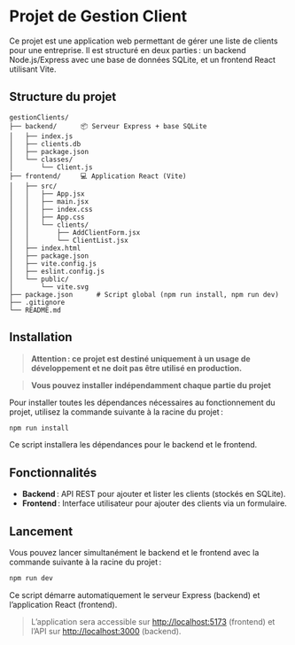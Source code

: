 # Projet de Gestion Client

Ce projet est une application web permettant de gérer une liste de clients pour une entreprise. Il est structuré en deux parties : un backend Node.js/Express avec une base de données SQLite, et un frontend React utilisant Vite.

## Structure du projet

```
gestionClients/
├── backend/      📦 Serveur Express + base SQLite
│   ├── index.js
│   ├── clients.db
│   ├── package.json
│   └── classes/
│       └── Client.js
├── frontend/     💻 Application React (Vite)
│   ├── src/
│   │   ├── App.jsx
│   │   ├── main.jsx
│   │   ├── index.css
│   │   ├── App.css
│   │   └── clients/
│   │       ├── AddClientForm.jsx
│   │       └── ClientList.jsx
│   ├── index.html
│   ├── package.json
│   ├── vite.config.js
│   ├── eslint.config.js
│   └── public/
│       └── vite.svg
├── package.json      # Script global (npm run install, npm run dev)
├── .gitignore
└── README.md
```

## Installation

> **Attention : ce projet est destiné uniquement à un usage de développement et ne doit pas être utilisé en production.**

> **Vous pouvez installer indépendamment chaque partie du projet**

Pour installer toutes les dépendances nécessaires au fonctionnement du projet, utilisez la commande suivante à la racine du projet :

```sh
npm run install
```

Ce script installera les dépendances pour le backend et le frontend.

## Fonctionnalités

- **Backend** : API REST pour ajouter et lister les clients (stockés en SQLite).
- **Frontend** : Interface utilisateur pour ajouter des clients via un formulaire.

## Lancement

Vous pouvez lancer simultanément le backend et le frontend avec la commande suivante à la racine du projet :

```sh
npm run dev
```

Ce script démarre automatiquement le serveur Express (backend) et l’application React (frontend).

> L’application sera accessible sur [http://localhost:5173](http://localhost:5173) (frontend) et l’API sur [http://localhost:3000](http://localhost:3000) (backend).